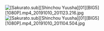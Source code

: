 ![[Sakurato.sub][Shinchou Yuusha][01][BIG5][1080P].mp4_20191010_201123.216.jpg](https://i.loli.net/2019/10/10/5UaYkHI32QohWOs.jpg)
![[Sakurato.sub][Shinchou Yuusha][01][BIG5][1080P].mp4_20191010_201104.504.jpg](https://i.loli.net/2019/10/10/MERW8bnsKrQL4jf.jpg)
